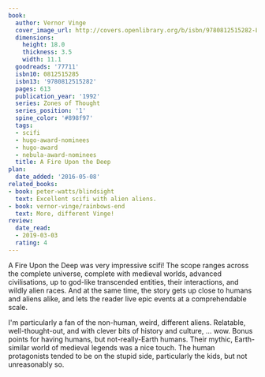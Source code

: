 ```yaml
---
book:
  author: Vernor Vinge
  cover_image_url: http://covers.openlibrary.org/b/isbn/9780812515282-L.jpg
  dimensions:
    height: 18.0
    thickness: 3.5
    width: 11.1
  goodreads: '77711'
  isbn10: 0812515285
  isbn13: '9780812515282'
  pages: 613
  publication_year: '1992'
  series: Zones of Thought
  series_position: '1'
  spine_color: '#898f97'
  tags:
  - scifi
  - hugo-award-nominees
  - hugo-award
  - nebula-award-nominees
  title: A Fire Upon the Deep
plan:
  date_added: '2016-05-08'
related_books:
- book: peter-watts/blindsight
  text: Excellent scifi with alien aliens.
- book: vernor-vinge/rainbows-end
  text: More, different Vinge!
review:
  date_read:
  - 2019-03-03
  rating: 4
---
```


A Fire Upon the Deep was very impressive scifi! The scope ranges across the complete universe, complete with medieval
worlds, advanced civilisations, up to god-like transcended entities, their interactions, and wildly alien races. And at
the same time, the story gets up close to humans and aliens alike, and lets the reader live epic events at a
comprehendable scale.

I'm particularly a fan of the non-human, weird, different aliens. Relatable, well-thought-out, and with clever bits of
history and culture, … wow. Bonus points for having humans, but not-really-Earth humans. Their mythic, Earth-similar
world of medieval legends was a nice touch. The human protagonists tended to be on the stupid side, particularly
the kids, but not unreasonably so.
